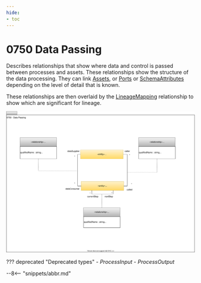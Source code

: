 ```yaml
---
hide:
- toc
---
```


<!-- SPDX-License-Identifier: CC-BY-4.0 -->
<!-- Copyright Contributors to the ODPi Egeria project. -->

# 0750 Data Passing

Describes relationships that show where data and control is passed between processes and assets.  These relationships show the structure of the data processing.  They can link [Assets](/egeria-docs/types/0/0010-Base-Model.md), or [Ports](/egeria-docs/types/2/0217-Ports.md) or [SchemaAttributes](0505-Schema-Attributes.md)
depending on the level of detail that is known.

These relationships are then overlaid by the [LineageMapping](/egeria-docs/types/7/0770-Lineage-Mapping.md) relationship to show which are significant for lineage.


![UML](0750-Data-Passing.svg)


??? deprecated "Deprecated types"
    - *ProcessInput*
    - *ProcessOutput*

--8<-- "snippets/abbr.md"